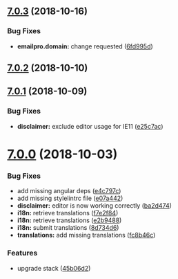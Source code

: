 <a name="7.0.3"></a>
## [7.0.3](https://github.com/ovh-ux/ovh-module-emailpro/compare/v7.0.2...v7.0.3) (2018-10-16)


### Bug Fixes

* **emailpro.domain:** change requested ([6fd995d](https://github.com/ovh-ux/ovh-module-emailpro/commit/6fd995d))



<a name="7.0.2"></a>
## [7.0.2](https://github.com/ovh-ux/ovh-module-emailpro/compare/v7.0.1...v7.0.2) (2018-10-10)



<a name="7.0.1"></a>
## [7.0.1](https://github.com/ovh-ux/ovh-module-emailpro/compare/v7.0.0...v7.0.1) (2018-10-09)


### Bug Fixes

* **disclaimer:** exclude editor usage for IE11 ([e25c7ac](https://github.com/ovh-ux/ovh-module-emailpro/commit/e25c7ac))



<a name="7.0.0"></a>
# [7.0.0](https://github.com/ovh-ux/ovh-module-emailpro/compare/v6.0.0...v7.0.0) (2018-10-03)


### Bug Fixes

* add missing angular deps ([e4c797c](https://github.com/ovh-ux/ovh-module-emailpro/commit/e4c797c))
* add missing stylelintrc file ([e07a442](https://github.com/ovh-ux/ovh-module-emailpro/commit/e07a442))
* **disclaimer:** editor is now working correctly ([ba2d474](https://github.com/ovh-ux/ovh-module-emailpro/commit/ba2d474))
* **i18n:** retrieve translations ([f7e2f84](https://github.com/ovh-ux/ovh-module-emailpro/commit/f7e2f84))
* **i18n:** retrieve translations ([e2b9488](https://github.com/ovh-ux/ovh-module-emailpro/commit/e2b9488))
* **i18n:** submit translations ([8d734d6](https://github.com/ovh-ux/ovh-module-emailpro/commit/8d734d6))
* **translations:** add missing translations ([fc8b46c](https://github.com/ovh-ux/ovh-module-emailpro/commit/fc8b46c))


### Features

* upgrade stack ([45b06d2](https://github.com/ovh-ux/ovh-module-emailpro/commit/45b06d2))



